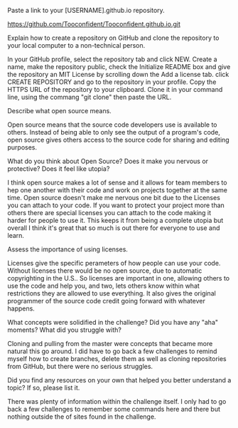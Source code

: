 Paste a link to your [USERNAME].github.io repository.

https://github.com/Tooconfident/Tooconfident.github.io.git

Explain how to create a repository on GitHub and clone the repository to your local computer to a non-technical person.

In your GitHub profile, select the repository tab and click NEW. Create a name, make the repository public, check the Initialize README box and give the repository an MIT License by scrolling down the Add a license tab. click CREATE REPOSITORY and go to the repository in your profile. Copy the HTTPS URL of the repository to your clipboard. Clone it in your command line, using the commang "git clone" then paste the URL.

Describe what open source means.

Open source means that the source code developers use is available to others. Instead of being able to only see the output of a program's code, open source gives others access to the source code for sharing and editing purposes.

What do you think about Open Source? Does it make you nervous or protective? Does it feel like utopia?

I think open source makes a lot of sense and it allows for team members to hep one another with their code and work on projects together at the same time. Open source doesn't make me nervous one bit due to the Licenses you can attach to your code. If you want to protect your project more than others there are special licenses you can attach to the code making it harder for people to use it. This keeps it from being a complete utopia but overall I think it's great that so much is out there for everyone to use and learn.

Assess the importance of using licenses.

Licenses give the specific perameters of how people can use your code. Without licenses there would be no open source, due to automatic copyrighting in the U.S.. So licenses are important in one, allowing others to use the code and help you, and two, lets others know within what restrictions they are allowed to use everything.  It also gives the original programmer of the source code credit going forward with whatever happens.

What concepts were solidified in the challenge? Did you have any "aha" moments? What did you struggle with?

Cloning and pulling from the master were concepts that became more natural this go around. I did have to go back a few challenges to remind myself how to create branches, delete them as well as cloning repositories from GitHub, but there were no serious struggles.

Did you find any resources on your own that helped you better understand a topic? If so, please list it.

There was plenty of information within the challenge itself. I only had to go back a few challenges to remember some commands here and there but nothing outside the of sites found in the challenge.